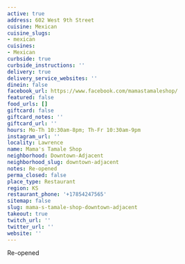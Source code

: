 ```yaml
---
active: true
address: 602 West 9th Street
cuisine: Mexican
cuisine_slugs:
- mexican
cuisines:
- Mexican
curbside: true
curbside_instructions: ''
delivery: true
delivery_service_websites: ''
dinein: false
facebook_url: https://www.facebook.com/mamastamaleshop/
featured: false
food_urls: []
giftcard: false
giftcard_notes: ''
giftcard_url: ''
hours: Mo-Th 10:30am-8pm; Th-Fr 10:30am-9pm
instagram_url: ''
locality: Lawrence
name: Mama's Tamale Shop
neighborhood: Downtown-Adjacent
neighborhood_slug: downtown-adjacent
notes: Re-opened
perma_closed: false
place_type: Restaurant
region: KS
restaurant_phone: '+17854247565'
sitemap: false
slug: mama-s-tamale-shop-downtown-adjacent
takeout: true
twitch_url: ''
twitter_url: ''
website: ''
---
```


Re-opened